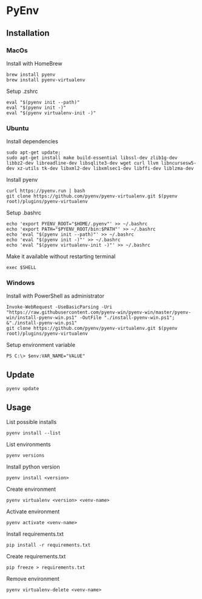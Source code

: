 # PyEnv

## Installation

### MacOs

Install with HomeBrew

```
brew install pyenv
brew install pyenv-virtualenv
```

Setup .zshrc

```
eval "$(pyenv init --path)"
eval "$(pyenv init -)"
eval "$(pyenv virtualenv-init -)"
```

### Ubuntu

Install dependencies

```
sudo apt-get update;
sudo apt-get install make build-essential libssl-dev zlib1g-dev libbz2-dev libreadline-dev libsqlite3-dev wget curl llvm libncursesw5-dev xz-utils tk-dev libxml2-dev libxmlsec1-dev libffi-dev liblzma-dev
```

Install pyenv

```
curl https://pyenv.run | bash
git clone https://github.com/pyenv/pyenv-virtualenv.git $(pyenv root)/plugins/pyenv-virtualenv
```

Setup .bashrc

```
echo 'export PYENV_ROOT="$HOME/.pyenv"' >> ~/.bashrc
echo 'export PATH="$PYENV_ROOT/bin:$PATH"' >> ~/.bashrc
echo 'eval "$(pyenv init --path)"' >> ~/.bashrc
echo 'eval "$(pyenv init -)"' >> ~/.bashrc
echo 'eval "$(pyenv virtualenv-init -)"' >> ~/.bashrc
```

Make it available without restarting terminal

```
exec $SHELL
```

### Windows

Install with PowerShell as administrator

```
Invoke-WebRequest -UseBasicParsing -Uri "https://raw.githubusercontent.com/pyenv-win/pyenv-win/master/pyenv-win/install-pyenv-win.ps1" -OutFile "./install-pyenv-win.ps1"; &"./install-pyenv-win.ps1"
git clone https://github.com/pyenv/pyenv-virtualenv.git $(pyenv root)/plugins/pyenv-virtualenv
```

Setup environment variable

```
PS C:\> $env:VAR_NAME="VALUE"
```

## Update

```
pyenv update
```

## Usage

List possible installs

```
pyenv install --list
```

List environments

```
pyenv versions
```

Install python version

```
pyenv install <version>
```

Create environment

```
pyenv virtualenv <version> <venv-name>
```

Activate environment

```
pyenv activate <venv-name>
```

Install requirements.txt

```
pip install -r requirements.txt
```

Create requirements.txt

```
pip freeze > requirements.txt
```

Remove environment

```
pyenv virtualenv-delete <venv-name>
```


